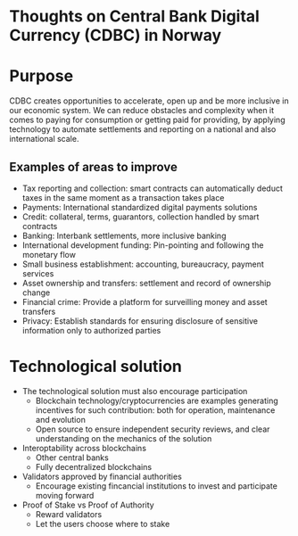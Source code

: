 Thoughts on Central Bank Digital Currency (CDBC) in Norway
==========================================================

# Purpose

CDBC creates opportunities to accelerate, open up and be more inclusive in our economic system. We can reduce obstacles and complexity when it comes to paying for consumption or getting paid for providing, by applying technology to automate settlements and reporting on a national and also international scale.

## Examples of areas to improve

- Tax reporting and collection: smart contracts can automatically deduct taxes in the same moment as a transaction takes place
- Payments: International standardized digital payments solutions
- Credit: collateral, terms, guarantors, collection handled by smart contracts
- Banking: Interbank settlements, more inclusive banking
- International development funding: Pin-pointing and following the monetary flow
- Small business establishment: accounting, bureaucracy, payment services
- Asset ownership and transfers: settlement and record of ownership change
- Financial crime: Provide a platform for surveilling money and asset transfers
- Privacy: Establish standards for ensuring disclosure of sensitive information only to authorized parties
  
# Technological solution

- The technological solution must also encourage participation
  - Blockchain technology/cryptocurrencies are examples generating incentives for such contribution: both for operation, maintenance and evolution
  - Open source to ensure independent security reviews, and clear understanding on the mechanics of the solution
- Interoptability across blockchains
  - Other central banks
  - Fully decentralized blockchains
- Validators approved by financial authorities
  - Encourage existing fincancial institutions to invest and participate moving forward
- Proof of Stake vs Proof of Authority
  - Reward validators
  - Let the users choose where to stake

